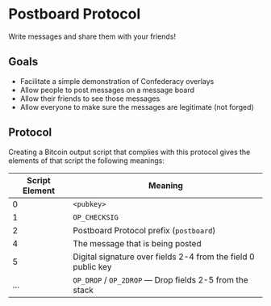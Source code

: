 # Postboard Protocol
Write messages and share them with your friends!

## Goals
* Facilitate a simple demonstration of Confederacy overlays
* Allow people to post messages on a message board
* Allow their friends to see those messages
* Allow everyone to make sure the messages are legitimate (not forged)

## Protocol
Creating a Bitcoin output script that complies with this protocol gives the elements of that script the following meanings:

Script Element | Meaning
---------------|--------------------
0	             | `<pubkey>`
1	             | `OP_CHECKSIG`
2	             | Postboard Protocol prefix (`postboard`)
4	             | The message that is being posted
5              | Digital signature over fields 2-4 from the field 0 public key
…              |	`OP_DROP` / `OP_2DROP` — Drop fields 2-5 from the stack
